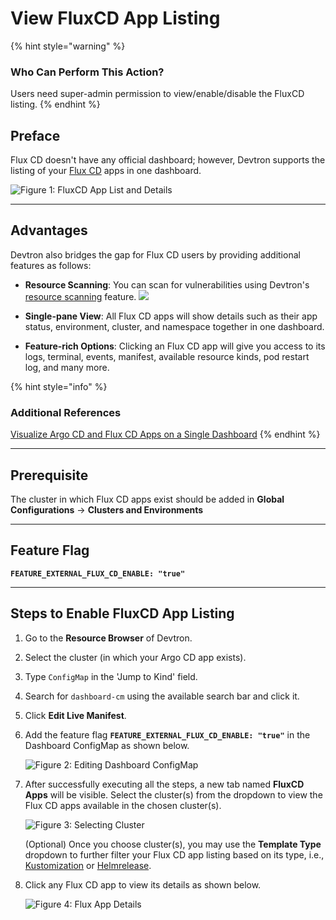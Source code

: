 # View FluxCD App Listing

{% hint style="warning" %}
### Who Can Perform This Action?
Users need super-admin permission to view/enable/disable the FluxCD listing.
{% endhint %}

## Preface

Flux CD doesn't have any official dashboard; however, Devtron supports the listing of your [Flux CD](https://fluxcd.io/) apps in one dashboard.

![Figure 1: FluxCD App List and Details](https://devtron-public-asset.s3.us-east-2.amazonaws.com/images/creating-application/fluxcd/fluxcd-listing.jpg)

---

## Advantages

Devtron also bridges the gap for Flux CD users by providing additional features as follows:

* **Resource Scanning**: You can scan for vulnerabilities using Devtron's [resource scanning](../../user-guide/security-features.md#from-app-details) feature. [![](https://devtron-public-asset.s3.us-east-2.amazonaws.com/images/elements/EnterpriseTag.svg)](https://devtron.ai/pricing)

* **Single-pane View**: All Flux CD apps will show details such as their app status, environment, cluster, and namespace together in one dashboard. 

* **Feature-rich Options**: Clicking an Flux CD app will give you access to its logs, terminal, events, manifest, available resource kinds, pod restart log, and many more.

{% hint style="info" %}
### Additional References
[Visualize Argo CD and Flux CD Apps on a Single Dashboard](https://devtron.ai/blog/devtrons-september-2024-release-now-visualize-your-argo-cd-and-flux-cd-applications-on-a-single-dashboard/)
{% endhint %}

---

## Prerequisite

The cluster in which Flux CD apps exist should be added in **Global Configurations** → **Clusters and Environments**

---

## Feature Flag

**`FEATURE_EXTERNAL_FLUX_CD_ENABLE: "true"`**

---

## Steps to Enable FluxCD App Listing

1. Go to the **Resource Browser** of Devtron.

2. Select the cluster (in which your Argo CD app exists).

3. Type `ConfigMap` in the 'Jump to Kind' field.

4. Search for `dashboard-cm` using the available search bar and click it.

5. Click **Edit Live Manifest**.

6. Add the feature flag **`FEATURE_EXTERNAL_FLUX_CD_ENABLE: "true"`** in the Dashboard ConfigMap as shown below.

    ![Figure 2: Editing Dashboard ConfigMap](https://devtron-public-asset.s3.us-east-2.amazonaws.com/images/creating-application/fluxcd/flux-feature-flag.jpg)

7. After successfully executing all the steps, a new tab named **FluxCD Apps** will be visible. Select the cluster(s) from the dropdown to view the Flux CD apps available in the chosen cluster(s).

    ![Figure 3: Selecting Cluster](https://devtron-public-asset.s3.us-east-2.amazonaws.com/images/creating-application/fluxcd/cluster-selection.jpg)

    (Optional) Once you choose cluster(s), you may use the **Template Type** dropdown to further filter your Flux CD app listing based on its type, i.e., [Kustomization](https://fluxcd.io/flux/components/kustomize/kustomizations/) or [Helmrelease](https://fluxcd.io/flux/components/helm/helmreleases/).

8.  Click any Flux CD app to view its details as shown below.

    ![Figure 4: Flux App Details](https://devtron-public-asset.s3.us-east-2.amazonaws.com/images/creating-application/fluxcd/app-details-flux.gif)